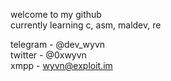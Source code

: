 welcome to my github<br />
currently learning c, asm, maldev, re

telegram - @dev_wyvn<br />
twitter  - @0xwyvn<br />
xmpp - wyvn@exploit.im<br />
